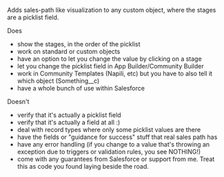 Adds sales-path like visualization to any custom object, where the stages are a picklist field.

Does

* show the stages, in the order of the picklist
* work on standard or custom objects
* have an option to let you change the value by clicking on a stage
* let you change the picklist field in App Builder/Community Builder
* work in Community Templates (Napili, etc) but you have to also tell it which object (Something__c)
* have a whole bunch of use within Salesforce

Doesn't

* verify that it's actually a picklist field
* verify that it's actually a field at all :)
* deal with record types where only some picklist values are there
* have the fields or "guidance for success" stuff that real sales path has
* have any error handling (if you change to a value that's throwing an exception due to triggers or validation rules, you see NOTHING!)
* come with any guarantees from Salesforce or support from me.  Treat this as code you found laying beside the road.